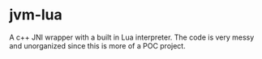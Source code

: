 # jvm-lua
A c++ JNI wrapper with a built in Lua interpreter. The code is very messy and unorganized since this is more of a POC project.
